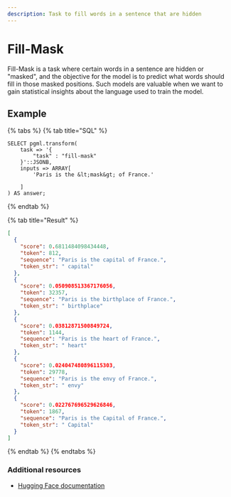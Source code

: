 ```yaml
---
description: Task to fill words in a sentence that are hidden
---
```


# Fill-Mask

Fill-Mask is a task where certain words in a sentence are hidden or "masked", and the objective for the model is to predict what words should fill in those masked positions. Such models are valuable when we want to gain statistical insights about the language used to train the model.

## Example

{% tabs %}
{% tab title="SQL" %}

```postgresql
SELECT pgml.transform(
    task => '{
        "task" : "fill-mask"
    }'::JSONB,
    inputs => ARRAY[
        'Paris is the &lt;mask&gt; of France.'

    ]
) AS answer;
```

{% endtab %}

{% tab title="Result" %}

```json
[
  {
    "score": 0.6811484098434448,
    "token": 812,
    "sequence": "Paris is the capital of France.",
    "token_str": " capital"
  },
  {
    "score": 0.050908513367176056,
    "token": 32357,
    "sequence": "Paris is the birthplace of France.",
    "token_str": " birthplace"
  },
  {
    "score": 0.03812871500849724,
    "token": 1144,
    "sequence": "Paris is the heart of France.",
    "token_str": " heart"
  },
  {
    "score": 0.024047480896115303,
    "token": 29778,
    "sequence": "Paris is the envy of France.",
    "token_str": " envy"
  },
  {
    "score": 0.022767696529626846,
    "token": 1867,
    "sequence": "Paris is the Capital of France.",
    "token_str": " Capital"
  }
]
```

{% endtab %}
{% endtabs %}

### Additional resources

- [Hugging Face documentation](https://huggingface.co/tasks/fill-mask)
